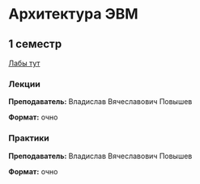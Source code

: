 # Архитектура ЭВМ 

## 1 семестр

[Лабы тут](https://drive.google.com/drive/folders/1z-Bcr6_LFumjawU0aZnQm9p5m00Z3kJI)

### Лекции 
**Преподаватель:** Владислав Вячеславович Повышев


**Формат:** очно  

### Практики 
**Преподаватель:** Владислав Вячеславович Повышев


**Формат:** очно
